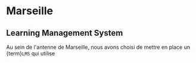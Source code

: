 # Marseille

## Learning Management System

Au sein de l'antenne de Marseille, nous avons choisi de mettre en place un {term}`LMS` qui utilise  